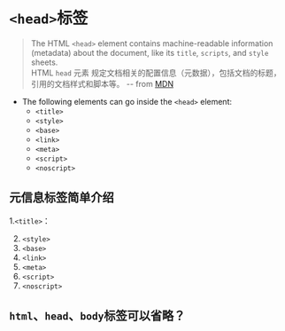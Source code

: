 # ```<head>```标签

> The HTML ```<head>``` element contains machine-readable information (metadata) about the document, like its ```title```, ```scripts```, and ```style``` sheets.       
> HTML ```head``` 元素 规定文档相关的配置信息（元数据），包括文档的标题，引用的文档样式和脚本等。
> -- from [MDN](https://developer.mozilla.org/en-US/docs/Web/HTML/Element/head)

- The following elements can go inside the ```<head>``` element:
    - ```<title>```
    - ```<style>```
    - ```<base>```
    - ```<link>```
    - ```<meta>```
    - ```<script>```
    - ```<noscript>```

## 元信息标签简单介绍

1.```<title>```：
    
2. ```<style>```
3. ```<base>```
4. ```<link>```
5. ```<meta>```
6. ```<script>```
7. ```<noscript>```


## ```html```、```head```、```body```标签可以省略？

